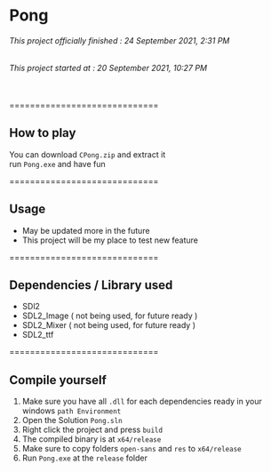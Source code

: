 # Pong
###### This project officially finished : 24 September 2021, 2:31 PM
###### This project started at : 20 September 2021, 10:27 PM
<br>
=============================
<br>

## How to play
You can download `CPong.zip` and extract it<br>
run `Pong.exe` and have fun<br>

=============================<br>

## Usage
- May be updated more in the future
- This project will be my place to test new feature

=============================
## Dependencies / Library used
- SDl2
- SDL2_Image ( not being used, for future ready )
- SDL2_Mixer ( not being used, for future ready )
- SDL2_ttf 

=============================
## Compile yourself
1. Make sure you have all `.dll` for each dependencies ready in your windows `path Environment`
2. Open the Solution `Pong.sln`
3. Right click the project and press `build`
4. The compiled binary is at `x64/release`
5.  Make sure to copy folders `open-sans` and `res` to `x64/release`
6.  Run `Pong.exe` at the `release` folder